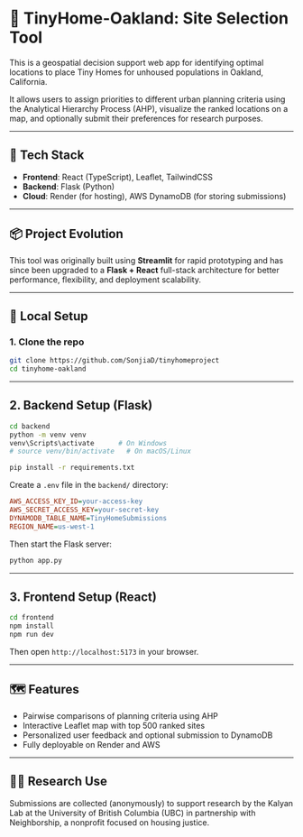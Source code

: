 # 🏡 TinyHome-Oakland: Site Selection Tool

This is a geospatial decision support web app for identifying optimal locations to place Tiny Homes for unhoused populations in Oakland, California.

It allows users to assign priorities to different urban planning criteria using the Analytical Hierarchy Process (AHP), visualize the ranked locations on a map, and optionally submit their preferences for research purposes.

---

## 🔧 Tech Stack

- **Frontend**: React (TypeScript), Leaflet, TailwindCSS
- **Backend**: Flask (Python)
- **Cloud**: Render (for hosting), AWS DynamoDB (for storing submissions)

---

## 📦 Project Evolution

This tool was originally built using **Streamlit** for rapid prototyping and has since been upgraded to a **Flask + React** full-stack architecture for better performance, flexibility, and deployment scalability.

---

## 🚀 Local Setup

### 1. Clone the repo

```bash
git clone https://github.com/SonjiaD/tinyhomeproject
cd tinyhome-oakland
```

---

## 2. Backend Setup (Flask)

```bash
cd backend
python -m venv venv
venv\Scripts\activate      # On Windows
# source venv/bin/activate   # On macOS/Linux

pip install -r requirements.txt
```

Create a `.env` file in the `backend/` directory:

```ini
AWS_ACCESS_KEY_ID=your-access-key
AWS_SECRET_ACCESS_KEY=your-secret-key
DYNAMODB_TABLE_NAME=TinyHomeSubmissions
REGION_NAME=us-west-1
```

Then start the Flask server:

```bash
python app.py
```

---

## 3. Frontend Setup (React)

```bash
cd frontend
npm install
npm run dev
```

Then open `http://localhost:5173` in your browser.

---

## 🗺 Features

- Pairwise comparisons of planning criteria using AHP
- Interactive Leaflet map with top 500 ranked sites
- Personalized user feedback and optional submission to DynamoDB
- Fully deployable on Render and AWS

---

## 👩‍🔬 Research Use

Submissions are collected (anonymously) to support research by the Kalyan Lab at the University of British Columbia (UBC) in partnership with Neighborship, a nonprofit focused on housing justice.

